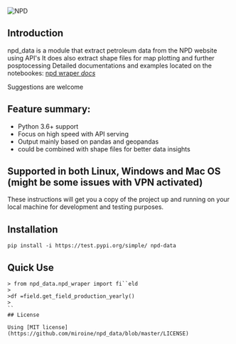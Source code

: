 ![NPD](https://github.com/miroine/npd_data/blob/master/docs/image/fasadelogo%20NPD.jpg)

## Introduction
npd_data is a module that extract petroleum data from the NPD website using API's
It does also extract shape files for map plotting and further posptocessing 
Detailed documentations and examples located on the notebookes: [npd wraper *docs* ](https://github.com/miroine/npd_data/tree/master/docs/notebooks)

Suggestions are welcome

## Feature summary: 
 * Python 3.6+ support 
 * Focus on high speed with API serving
 * Output mainly based on pandas and geopandas 
 * could be combined with shape files for better data insights
## Supported in both Linux, Windows and Mac OS (might be some issues with VPN activated)

These instructions will get you a copy of the project up and running on your local machine for development and testing purposes.

## Installation 
```
pip install -i https://test.pypi.org/simple/ npd-data
```
## Quick Use
```
> from npd_data.npd_wraper import fi``eld
>
>df =field.get_field_production_yearly()
>
``
## License

Using [MIT license](https://github.com/miroine/npd_data/blob/master/LICENSE)